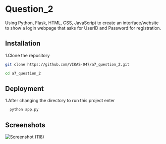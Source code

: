# Question_2

Using Python, Flask, HTML, CSS, JavaScript to
create an interface/website to show a login webpage that asks for UserID and
Password for registration.




## Installation

1.Clone the repository 

```bash
git clone https://github.com/VIKAS-047/a7_question_2.git
```

```bash
cd a7_question_2
```
    
## Deployment

1.After changing the directory to run this project enter

```bash
  python app.py
```


## Screenshots

![Screenshot (118)](https://github.com/user-attachments/assets/03950be1-6c7c-4631-a8a6-fde4c2c5f1dd)



